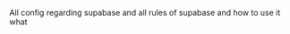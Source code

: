 <!------------------------------------------------------------------------------------
   Add Rules to this file or a short description and have Kiro refine them for you:
------------------------------------------------------------------------------------->

All config regarding supabase and all rules of supabase and how to use it what
